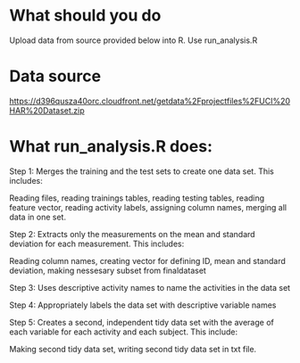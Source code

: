 # What should you do

Upload data from source provided below into R. Use run_analysis.R 

# Data source
https://d396qusza40orc.cloudfront.net/getdata%2Fprojectfiles%2FUCI%20HAR%20Dataset.zip

# What run_analysis.R does:

Step 1: Merges the training and the test sets to create one data set. This includes: 

Reading files, reading trainings tables, reading testing tables, reading feature vector, reading activity labels, 
assigning column names, merging all data in one set.

Step 2: Extracts only the measurements on the mean and standard deviation for each measurement. This includes:

Reading column names, creating vector for defining ID, mean and standard deviation, making nessesary subset from finaldataset

Step 3: Uses descriptive activity names to name the activities in the data set

Step 4: Appropriately labels the data set with descriptive variable names

Step 5: Creates a second, independent tidy data set with the average of each variable for each activity and each subject. This 
include: 

Making second tidy data set, writing second tidy data set in txt file. 
